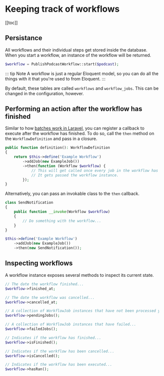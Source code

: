 # Keeping track of workflows

[[toc]]

## Persistance

All workflows and their individual steps get stored inside the database. When you start a workflow, an instance of the workflow will be returned.

```php
$workflow = PublishPodcastWorkflow::start($podcast);
```

::: tip Note
A workflow is just a regular Eloquent model, so you can do all the things with it that you're used to from Eloquent.
:::

By default, these tables are called `workflows` and `workflow_jobs`. This can be changed in the configuration, however.

## Performing an action after the workflow has finished

Similar to how [batches work in Laravel](https://laravel.com/docs/8.x/queues#dispatching-batches), you can register a callback to execute after the workflow has finished. To do so, call the `then` method on the `WorkflowDefinition` and pass in a closure.

```php
public function definition(): WorkflowDefinition
{
    return $this->define('Example Workflow')
        ->addJob(new ExampleJob())
        ->then(function (Workflow $workflow) {
            // This will get called once every job in the workflow has finished.
            // It gets passed the workflow instance.
        });
}
```

Alternatively, you can pass an invokable class to the `then` callback.

```php
class SendNotification
{
    public function __invoke(Workflow $workflow)
    {
        // Do something with the workflow...
    }
}

$this->define('Example Workflow')
    ->addJob(new ExampleJob())
    ->then(new SendNotification());

```

## Inspecting workflows

A workflow instance exposes several methods to inspect its current state.

```php
// The date the workflow finished...
$workflow->finished_at;

// The date the workflow was cancelled...
$workflow->cancelled_at;

// A collection of WorkflowJob instances that have not been processed yet...
$workflow->pendingJobs();

// A collection of WorkflowJob instances that have failed...
$workflow->failedJobs();

// Indicates if the workflow has finished...
$workflow->isFinished();

// Indicates if the workflow has been cancelled...
$workflow->isCancelled();

// Indicates if the workflow has been executed...
$workflow->hasRan();
```
